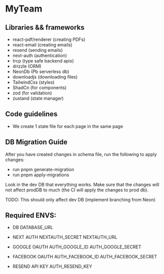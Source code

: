 # MyTeam

## Libraries && frameworks

- react-pdf/renderer (creating PDFs)
- react-email (creating emails)
- resend (sending emails)
- next-auth (authentication)
- trcp (type safe backend apis)
- drizzle (ORM)
- NeonDb (Pb serverless db)
- downloadjs (downloading files)
- TailwindCss (styles)
- ShadCn (for components)
- zod (for validation)
- zustand (state manager)

## Code guidelines

- We create 1 state file for each page in the same page

## DB Migration Guide

After you have created changes in schema file, run the following to apply changes:

- run pnpm generate-migration
- run pnpm apply-migrations

Look in the dev DB that everything works. Make sure that the changes will not affect prodDB to much (the CI will apply the changes to prod db).

TODO: This should only affect dev DB (implement branching from Neon)

## Required ENVS:

- DB
  DATABASE_URL

- NEXT AUTH
  NEXTAUTH_SECRET
  NEXTAUTH_URL

- GOOGLE OAUTH
  AUTH_GOOGLE_ID
  AUTH_GOOGLE_SECRET

- FACEBOOK OAUTH
  AUTH_FACEBOOK_ID
  AUTH_FACEBOOK_SECRET

- RESEND API KEY
  AUTH_RESEND_KEY
